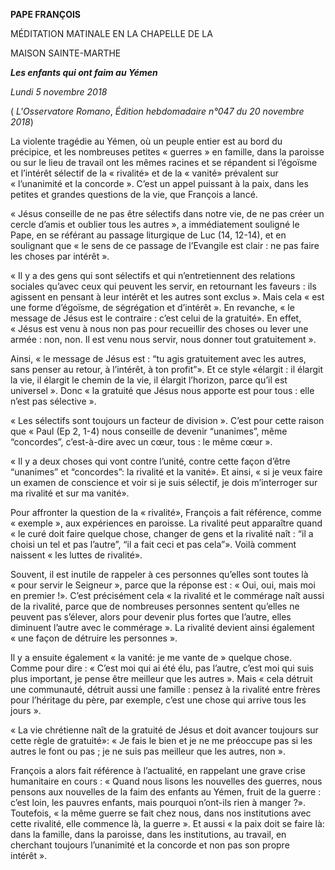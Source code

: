**PAPE FRANÇOIS**

MÉDITATION MATINALE EN LA CHAPELLE DE LA

MAISON SAINTE-MARTHE

***Les enfants qui ont faim au Yémen***

*Lundi 5 novembre 2018*

( *L'Osservatore Romano*, *Édition hebdomadaire n°047 du 20 novembre 2018*)

La violente tragédie au Yémen, où un peuple entier est au bord du précipice, et les nombreuses petites « guerres » en famille, dans la paroisse ou sur le lieu de travail ont les mêmes racines et se répandent si l’égoïsme et l’intérêt sélectif de la « rivalité» et de la « vanité» prévalent sur « l’unanimité et la concorde ». C’est un appel puissant à la paix, dans les petites et grandes questions de la vie, que François a lancé.

« Jésus conseille de ne pas être sélectifs dans notre vie, de ne pas créer un cercle d’amis et oublier tous les autres », a immédiatement souligné le Pape, en se référant au passage liturgique de Luc (14, 12-14), et en soulignant que « le sens de ce passage de l’Evangile est clair : ne pas faire les choses par intérêt ».

« Il y a des gens qui sont sélectifs et qui n’entretiennent des relations sociales qu’avec ceux qui peuvent les servir, en retournant les faveurs : ils agissent en pensant à leur intérêt et les autres sont exclus ». Mais cela « est une forme d’égoïsme, de ségrégation et d’intérêt ». En revanche, « le message de Jésus est le contraire : c’est celui de la gratuité». En effet, « Jésus est venu à nous non pas pour recueillir des choses ou lever une armée : non, non. Il est venu nous servir, nous donner tout gratuitement ».

Ainsi, « le message de Jésus est : “tu agis gratuitement avec les autres, sans penser au retour, à l’intérêt, à ton profit”». Et ce style «élargit : il élargit la vie, il élargit le chemin de la vie, il élargit l’horizon, parce qu’il est universel ». Donc « la gratuité que Jésus nous apporte est pour tous : elle n’est pas sélective ».

« Les sélectifs sont toujours un facteur de division ». C’est pour cette raison que « Paul (Ep 2, 1-4) nous conseille de devenir “unanimes”, même “concordes”, c’est-à-dire avec un cœur, tous : le même cœur ».

« Il y a deux choses qui vont contre l’unité, contre cette façon d’être “unanimes” et “concordes”: la rivalité et la vanité». Et ainsi, « si je veux faire un examen de conscience et voir si je suis sélectif, je dois m’interroger sur ma rivalité et sur ma vanité».

Pour affronter la question de la « rivalité», François a fait référence, comme « exemple », aux expériences en paroisse. La rivalité peut apparaître quand « le curé doit faire quelque chose, changer de gens et la rivalité naît : “il a choisi un tel et pas l’autre”, “il a fait ceci et pas cela”». Voilà comment naissent « les luttes de rivalité».

Souvent, il est inutile de rappeler à ces personnes qu’elles sont toutes là « pour servir le Seigneur », parce que la réponse est : « Oui, oui, mais moi en premier !». C’est précisément cela « la rivalité et le commérage naît aussi de la rivalité, parce que de nombreuses personnes sentent qu’elles ne peuvent pas s’élever, alors pour devenir plus fortes que l’autre, elles diminuent l’autre avec le commérage ». La rivalité devient ainsi également « une façon de détruire les personnes ».

Il y a ensuite également « la vanité: je me vante de » quelque chose. Comme pour dire : « C’est moi qui ai été élu, pas l’autre, c’est moi qui suis plus important, je pense être meilleur que les autres ». Mais « cela détruit une communauté, détruit aussi une famille : pensez à la rivalité entre frères pour l’héritage du père, par exemple, c’est une chose qui arrive tous les jours ».

« La vie chrétienne naît de la gratuité de Jésus et doit avancer toujours sur cette règle de gratuité»: « Je fais le bien et je ne me préoccupe pas si les autres le font ou pas ; je ne suis pas meilleur que les autres, non ».

François a alors fait référence à l’actualité, en rappelant une grave crise humanitaire en cours : « Quand nous lisons les nouvelles des guerres, nous pensons aux nouvelles de la faim des enfants au Yémen, fruit de la guerre : c’est loin, les pauvres enfants, mais pourquoi n’ont-ils rien à manger ?». Toutefois, « la même guerre se fait chez nous, dans nos institutions avec cette rivalité, elle commence là, la guerre ». Et aussi « la paix doit se faire là: dans la famille, dans la paroisse, dans les institutions, au travail, en cherchant toujours l’unanimité et la concorde et non pas son propre intérêt ».